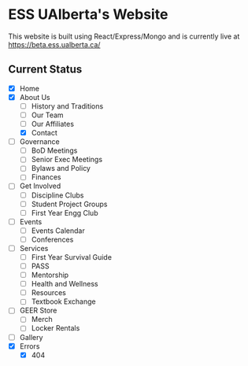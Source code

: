 # ESS UAlberta's Website

This website is built using React/Express/Mongo and is currently live at https://beta.ess.ualberta.ca/

## Current Status

- [x] Home
- [x] About Us
  - [ ] History and Traditions
  - [ ] Our Team
  - [ ] Our Affiliates
  - [x] Contact
- [ ] Governance
  - [ ] BoD Meetings
  - [ ] Senior Exec Meetings
  - [ ] Bylaws and Policy
  - [ ] Finances
- [ ] Get Involved
  - [ ] Discipline Clubs
  - [ ] Student Project Groups
  - [ ] First Year Engg Club
- [ ] Events
  - [ ] Events Calendar
  - [ ] Conferences
- [ ] Services
  - [ ] First Year Survival Guide
  - [ ] PASS
  - [ ] Mentorship
  - [ ] Health and Wellness
  - [ ] Resources
  - [ ] Textbook Exchange
- [ ] GEER Store
  - [ ] Merch
  - [ ] Locker Rentals
- [ ] Gallery
- [x] Errors
  - [x] 404
